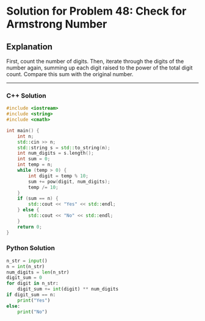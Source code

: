 # Solution for Problem 48: Check for Armstrong Number

## Explanation
First, count the number of digits. Then, iterate through the digits of the number again, summing up each digit raised to the power of the total digit count. Compare this sum with the original number.

---

### C++ Solution
```cpp
#include <iostream>
#include <string>
#include <cmath>

int main() {
    int n;
    std::cin >> n;
    std::string s = std::to_string(n);
    int num_digits = s.length();
    int sum = 0;
    int temp = n;
    while (temp > 0) {
        int digit = temp % 10;
        sum += pow(digit, num_digits);
        temp /= 10;
    }
    if (sum == n) {
        std::cout << "Yes" << std::endl;
    } else {
        std::cout << "No" << std::endl;
    }
    return 0;
}
```

### Python Solution
```python
n_str = input()
n = int(n_str)
num_digits = len(n_str)
digit_sum = 0
for digit in n_str:
    digit_sum += int(digit) ** num_digits
if digit_sum == n:
    print("Yes")
else:
    print("No")
```
